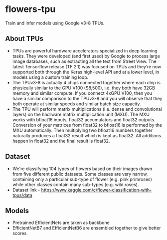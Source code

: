 # flowers-tpu

Train and infer models using Google v3-8 TPUs.

## About TPUs
* TPUs are powerful hardware accelerators specialized in deep learning tasks. They were developed (and first used) by Google to process large image databases, such as extracting all the text from Street View. The latest Tensorflow release (TF 2.1) was focused on TPUs and they’re now supported both through the Keras high-level API and at a lower level, in models using a custom training loop. 
* The TPUv3-8 is actually 4 chips connected together where each chip is physically similar to the GPU V100 ($8,500), i.e. they both have 32GB memory and similar compute. If you connect 4xGPU V100, then you have a similar comparison to the TPUv3-8 and you will observe that they both operate at similar speeds and similar batch size capacity.
* The TPU will perform matrix multiplications (i.e. dense and convolutional layers) on the hadrware matrix multiplication unit (MXU). The MXU works with bfloat16 inputs, float32 accumulators and float32 outputs. Conversion of your matrices from float32 to bfloat16 is performed by the MXU automatically. Then multiplying two bfloat16 numbers together naturally produces a float32 result which is kept as float32. All additions happen in float32 and the final result is float32.

## Dataset
* We're classifying 104 types of flowers based on their images drawn from five different public datasets. Some classes are very narrow, containing only a particular sub-type of flower (e.g. pink primroses) while other classes contain many sub-types (e.g. wild roses).
* Dataset link - https://www.kaggle.com/c/flower-classification-with-tpus/data

## Models
* Pretrained EfficientNets are taken as backbone
* EfficientNetB7 and EfficientNetB6 are ensembled together to give better scores.
